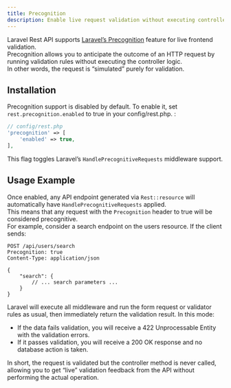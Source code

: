 ```yaml
---
title: Precognition 
description: Enable live request validation without executing controller logic
---
```

Laravel Rest API supports [Laravel’s Precognition](https://laravel.com/docs/precognition) feature for live frontend validation.  
Precognition allows you to anticipate the outcome of an HTTP request by running validation rules without executing the controller logic.  
In other words, the request is “simulated” purely for validation.

## Installation

Precognition support is disabled by default. To enable it, set `rest.precognition.enabled` to true in your config/rest.php.
:
```php
// config/rest.php
'precognition' => [
    'enabled' => true,
],
```

This flag toggles Laravel’s `HandlePrecognitiveRequests` middleware support.

## Usage Example

Once enabled, any API endpoint generated via `Rest::resource` will automatically have `HandlePrecognitiveRequests` applied.  
This means that any request with the `Precognition` header to true will be considered precognitive.  
For example, consider a search endpoint on the users resource. If the client sends:

```http request
POST /api/users/search
Precognition: true
Content-Type: application/json

{
    "search": {
        // ... search parameters ...
    }
}
```

Laravel will execute all middleware and run the form request or validator rules as usual, then immediately return the validation result. In this mode:
- If the data fails validation, you will receive a 422 Unprocessable Entity with the validation errors.
- If it passes validation, you will receive a 200 OK response and no database action is taken.

In short, the request is validated but the controller method is never called, allowing you to get “live” validation feedback from the API without performing the actual operation.
